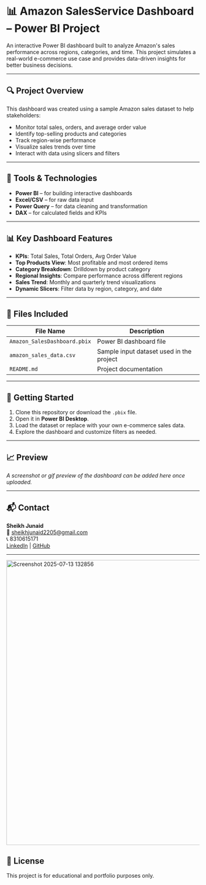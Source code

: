 # 📊 Amazon SalesService Dashboard – Power BI Project

An interactive Power BI dashboard built to analyze Amazon's sales performance across regions, categories, and time. This project simulates a real-world e-commerce use case and provides data-driven insights for better business decisions.

---

## 🔍 Project Overview

This dashboard was created using a sample Amazon sales dataset to help stakeholders:

- Monitor total sales, orders, and average order value
- Identify top-selling products and categories
- Track region-wise performance
- Visualize sales trends over time
- Interact with data using slicers and filters

---

## 🧰 Tools & Technologies

- **Power BI** – for building interactive dashboards  
- **Excel/CSV** – for raw data input  
- **Power Query** – for data cleaning and transformation  
- **DAX** – for calculated fields and KPIs

---

## 📊 Key Dashboard Features

- **KPIs**: Total Sales, Total Orders, Avg Order Value  
- **Top Products View**: Most profitable and most ordered items  
- **Category Breakdown**: Drilldown by product category  
- **Regional Insights**: Compare performance across different regions  
- **Sales Trend**: Monthly and quarterly trend visualizations  
- **Dynamic Slicers**: Filter data by region, category, and date

---

## 📁 Files Included

| File Name                | Description                              |
|--------------------------|------------------------------------------|
| `Amazon_SalesDashboard.pbix` | Power BI dashboard file              |
| `amazon_sales_data.csv`       | Sample input dataset used in the project |
| `README.md`              | Project documentation                    |

---

## 📌 Getting Started

1. Clone this repository or download the `.pbix` file.
2. Open it in **Power BI Desktop**.
3. Load the dataset or replace with your own e-commerce sales data.
4. Explore the dashboard and customize filters as needed.

---

## 📈 Preview

*A screenshot or gif preview of the dashboard can be added here once uploaded.*

---

## 📬 Contact

**Sheikh Junaid**  
📧 sheikhjunaid2205@gmail.com  
📞 8310615171  
[LinkedIn](#) | [GitHub](#)

---
<img width="574" height="743" alt="Screenshot 2025-07-13 132856" src="https://github.com/user-attachments/assets/c91a425b-adb0-444b-8163-8880a0d65c72" />


## 🔖 License

This project is for educational and portfolio purposes only.
